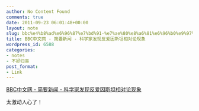 ```yaml
---
author: No Content Found
comments: true
date: 2011-09-23 06:01:48+00:00
layout: note
slug: bbc%e4%b8%ad%e6%96%87%e7%bd%91-%e7%ae%80%e8%a6%81%e6%96%b0%e9%97%bb-%e7%a7%91%e5%ad%a6%e5%ae%b6%e5%8f%91%e7%8e%b0%e5%8f%8d%e7%88%b1%e5%9b%a0%e6%96%af%e5%9d%a6%e7%9b%b8%e5%af%b9%e8%ae%ba%e7%8e%b0
title: BBC中文网 - 简要新闻 - 科学家发现反爱因斯坦相对论现象
wordpress_id: 6588
categories:
- notes
- 不好归类
post_format:
- Link
---
```


[BBC中文网 - 简要新闻 - 科学家发现反爱因斯坦相对论现象](http://www.bbc.co.uk/zhongwen/simp/rolling_news/2011/09/110922_rolling_lightspeed_r.shtml)

太激动人心了！
